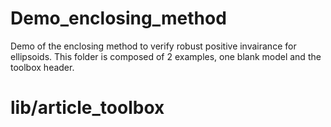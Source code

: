 # Demo_enclosing_method
Demo of the enclosing method to verify robust positive invairance for ellipsoids. This folder is composed of 2 examples, one blank model and the toolbox header.

# lib/article_toolbox

